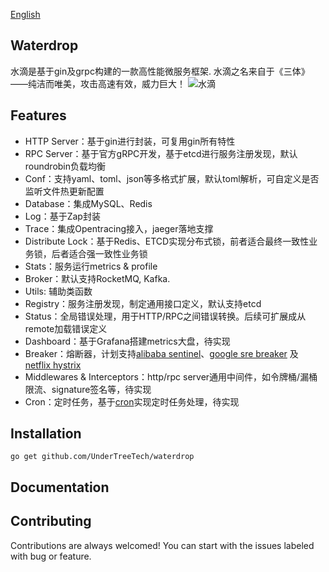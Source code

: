 [English](README.md)

## Waterdrop

水滴是基于gin及grpc构建的一款高性能微服务框架. 水滴之名来自于《三体》——纯洁而唯美，攻击高速有效，威力巨大！
![水滴](docs/images/waterdrop.jpg)

## Features

- HTTP Server：基于gin进行封装，可复用gin所有特性
- RPC Server：基于官方gRPC开发，基于etcd进行服务注册发现，默认roundrobin负载均衡
- Conf：支持yaml、toml、json等多格式扩展，默认toml解析，可自定义是否监听文件热更新配置
- Database：集成MySQL、Redis
- Log：基于Zap封装
- Trace：集成Opentracing接入，jaeger落地支撑
- Distribute Lock：基于Redis、ETCD实现分布式锁，前者适合最终一致性业务锁，后者适合强一致性业务锁
- Stats：服务运行metrics & profile
- Broker：默认支持RocketMQ, Kafka. 
- Utils: 辅助类函数
- Registry：服务注册发现，制定通用接口定义，默认支持etcd
- Status：全局错误处理，用于HTTP/RPC之间错误转换。后续可扩展成从remote加载错误定义
- Dashboard：基于Grafana搭建metrics大盘，待实现
- Breaker：熔断器，计划支持[alibaba sentinel](github.com/alibaba/sentinel-golang)、[google sre breaker](https://landing.google.com/sre/sre-book/chapters/handling-overload/) 及 [netflix hystrix](https://github.com/afex/hystrix-go) 
- Middlewares & Interceptors：http/rpc server通用中间件，如令牌桶/漏桶限流、signature签名等，待实现
- Cron：定时任务，基于[cron](github.com/robfig/cron)实现定时任务处理，待实现


## Installation

`go get github.com/UnderTreeTech/waterdrop`

## Documentation

## Contributing

Contributions are always welcomed! You can start with the issues labeled with bug or feature.

